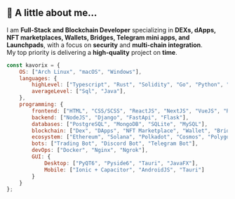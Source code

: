 ## 👻 A little about me...  
I am **Full-Stack and Blockchain Developer** specializing in **DEXs, dApps, NFT marketplaces, Wallets, Bridges, Telegram mini apps, and Launchpads**, with a focus on **security** and **multi-chain integration**.  
My top priority is delivering a **high-quality** project on **time**.  


```javascript
const kavorix = {
    OS: ["Arch Linux", "macOS", "Windows"],
    languages: {
        highLevel: ["Typescript", "Rust", "Solidity", "Go", "Python", "C++"],
        averageLevel: ["Sql", "Java"],
    },
    programming: {
        frontend: ["HTML", "CSS/SCSS", "ReactJS", "NextJS", "VueJS", "React Native", "Flutter"],
        backend: ["NodeJS", "Django", "FastApi", "Flask"],
        databases: ["PostgreSQL", "MongoDB", "SQLite", "MySQL"],
        blockchain: ["Dex", "DApps", "NFT Marketplace", "Wallet", "Bridges", "Telegram mini app", "Launchpads"],
        ecosystem: ["Ethereum", "Solana", "Polkadot", "Cosmos", "Polygon", "Ton", "Tron"],
        bots: ["Trading Bot", "Discord Bot", "Telegram Bot"],
        devOps: ["Docker", "Nginx", "Ngrok"],
        GUI: {
            Desktop: ["PyQT6", "Pyside6", "Tauri", "JavaFX"],
            Mobile: ["Ionic + Capacitor", "AndroidJS", "Tauri"]
        }
    }
};
```
